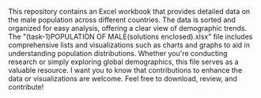 This repository contains an Excel workbook that provides detailed data on the male population across different countries. The data is sorted and organized for easy analysis, offering a clear view of demographic trends. The "(task-1)POPULATION OF MALE(solutions enclosed).xlsx" file includes comprehensive lists and visualizations such as charts and graphs to aid in understanding population distributions. Whether you're conducting research or simply exploring global demographics, this file serves as a valuable resource. I want you to know that contributions to enhance the data or visualizations are welcome. Feel free to download, review, and contribute!

